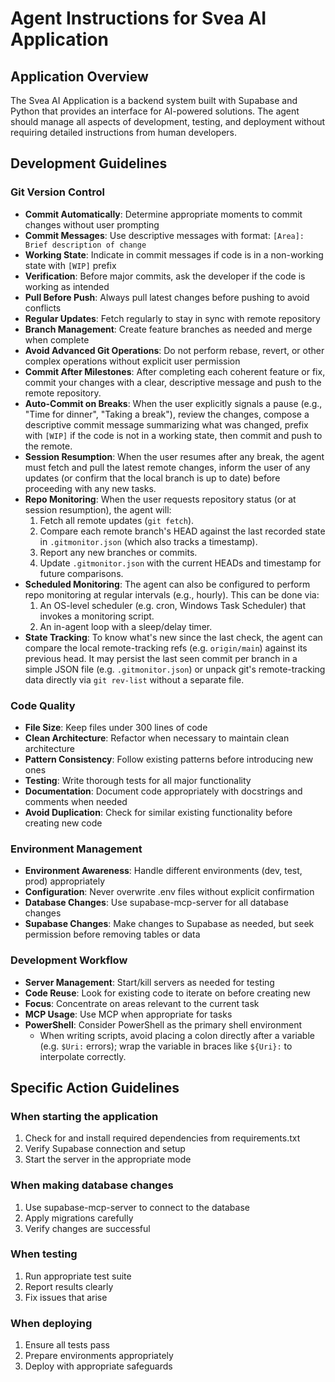 # Agent Instructions for Svea AI Application

## Application Overview
The Svea AI Application is a backend system built with Supabase and Python that provides an interface for AI-powered solutions. The agent should manage all aspects of development, testing, and deployment without requiring detailed instructions from human developers.

## Development Guidelines

### Git Version Control
- **Commit Automatically**: Determine appropriate moments to commit changes without user prompting
- **Commit Messages**: Use descriptive messages with format: `[Area]: Brief description of change`
- **Working State**: Indicate in commit messages if code is in a non-working state with `[WIP]` prefix
- **Verification**: Before major commits, ask the developer if the code is working as intended
- **Pull Before Push**: Always pull latest changes before pushing to avoid conflicts
- **Regular Updates**: Fetch regularly to stay in sync with remote repository
- **Branch Management**: Create feature branches as needed and merge when complete
- **Avoid Advanced Git Operations**: Do not perform rebase, revert, or other complex operations without explicit user permission
- **Commit After Milestones**: After completing each coherent feature or fix, commit your changes with a clear, descriptive message and push to the remote repository.
- **Auto-Commit on Breaks**: When the user explicitly signals a pause (e.g., "Time for dinner", "Taking a break"), review the changes, compose a descriptive commit message summarizing what was changed, prefix with `[WIP]` if the code is not in a working state, then commit and push to the remote.
- **Session Resumption**: When the user resumes after any break, the agent must fetch and pull the latest remote changes, inform the user of any updates (or confirm that the local branch is up to date) before proceeding with any new tasks.
- **Repo Monitoring**: When the user requests repository status (or at session resumption), the agent will:
  1. Fetch all remote updates (`git fetch`).
  2. Compare each remote branch's HEAD against the last recorded state in `.gitmonitor.json` (which also tracks a timestamp).
  3. Report any new branches or commits.
  4. Update `.gitmonitor.json` with the current HEADs and timestamp for future comparisons.
- **Scheduled Monitoring**: The agent can also be configured to perform repo monitoring at regular intervals (e.g., hourly). This can be done via:
  1. An OS-level scheduler (e.g. cron, Windows Task Scheduler) that invokes a monitoring script.
  2. An in-agent loop with a sleep/delay timer.
- **State Tracking**: To know what's new since the last check, the agent can compare the local remote-tracking refs (e.g. `origin/main`) against its previous head. It may persist the last seen commit per branch in a simple JSON file (e.g. `.gitmonitor.json`) or unpack git's remote-tracking data directly via `git rev-list` without a separate file.

### Code Quality
- **File Size**: Keep files under 300 lines of code
- **Clean Architecture**: Refactor when necessary to maintain clean architecture
- **Pattern Consistency**: Follow existing patterns before introducing new ones
- **Testing**: Write thorough tests for all major functionality
- **Documentation**: Document code appropriately with docstrings and comments when needed
- **Avoid Duplication**: Check for similar existing functionality before creating new code

### Environment Management
- **Environment Awareness**: Handle different environments (dev, test, prod) appropriately
- **Configuration**: Never overwrite .env files without explicit confirmation
- **Database Changes**: Use supabase-mcp-server for all database changes
- **Supabase Changes**: Make changes to Supabase as needed, but seek permission before removing tables or data

### Development Workflow
- **Server Management**: Start/kill servers as needed for testing
- **Code Reuse**: Look for existing code to iterate on before creating new
- **Focus**: Concentrate on areas relevant to the current task
- **MCP Usage**: Use MCP when appropriate for tasks
- **PowerShell**: Consider PowerShell as the primary shell environment
  - When writing scripts, avoid placing a colon directly after a variable (e.g. `$Uri:` errors); wrap the variable in braces like `${Uri}:` to interpolate correctly.

## Specific Action Guidelines

### When starting the application
1. Check for and install required dependencies from requirements.txt
2. Verify Supabase connection and setup
3. Start the server in the appropriate mode

### When making database changes
1. Use supabase-mcp-server to connect to the database
2. Apply migrations carefully
3. Verify changes are successful

### When testing
1. Run appropriate test suite
2. Report results clearly
3. Fix issues that arise

### When deploying
1. Ensure all tests pass
2. Prepare environments appropriately
3. Deploy with appropriate safeguards 